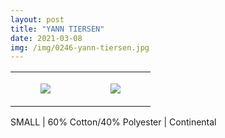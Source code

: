 ```yaml
---
layout: post
title: "YANN TIERSEN"
date: 2021-03-08
img: /img/0246-yann-tiersen.jpg
---
```




<table style="width:100%;"><tr><td style="vertical-align:top;">
      <figure class="tmblr-full" data-orig-height="2048" data-orig-width="1365" data-orig-src="https://concertshirts.netlify.app/shirts/0246/0246-01.jpg"><img src="https://64.media.tumblr.com/76c8f686005ee3db1e716af4ef402272/a0d82a97711064f7-61/s540x810/fabd6c12ed302b987fb31cde34d406808ebb8959.jpg" data-orig-height="2048" data-orig-width="1365" data-orig-src="https://concertshirts.netlify.app/shirts/0246/0246-01.jpg"/></figure></td>
    <td style="vertical-align:top;">
      <figure class="tmblr-full" data-orig-height="2048" data-orig-width="1365" data-orig-src="https://concertshirts.netlify.app/shirts/0246/0246-02.jpg"><img src="https://64.media.tumblr.com/4edf76ea5260a100b752177c04924b89/a0d82a97711064f7-7b/s540x810/ac68e5d03816fb67f85c3fefb414e38a1b125035.jpg" data-orig-height="2048" data-orig-width="1365" data-orig-src="https://concertshirts.netlify.app/shirts/0246/0246-02.jpg"/></figure></td>
  </tr></table><p>
  SMALL | 60% Cotton/40% Polyester | Continental
</p>
